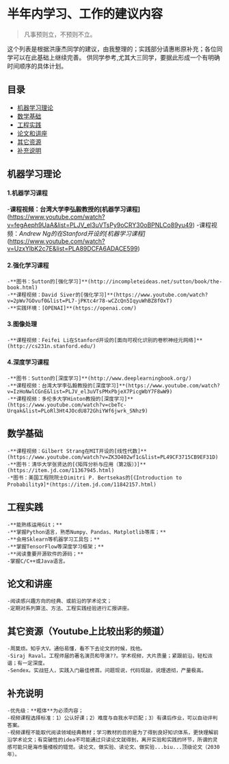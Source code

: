 # 半年内学习、工作的建议内容

> 凡事预则立，不预则不立。

这个列表是根据洪康杰同学的建议，由我整理的；实践部分请惠彬原补充；各位同学可以在此基础上继续完善。
供同学参考,尤其大三同学，要据此形成一个有明确时间顺序的具体计划。

## 目录
* [机器学习理论](###机器学习理论)
* [数学基础](###数学基础)
* [工程实践](###工程实践)
* [论文和讲座](###论文和讲座)
* [其它资源](###其它资源)
* [补充说明](###补充说明)

## 机器学习理论
#### 1.机器学习课程	
-**课程视频：台湾大学李弘毅教授的[机器学习课程]**(https://www.youtube.com/watch?v=fegAeph9UaA&list=PLJV_el3uVTsPy9oCRY30oBPNLCo89yu49)
-课程视频：*Andrew Ng的在Stanford开设的[机器学习课程]*(https://www.youtube.com/watch?v=UzxYlbK2c7E&list=PLA89DCFA6ADACE599)

#### 2.强化学习课程
	-**图书：Sutton的[强化学习]**(http://incompleteideas.net/sutton/book/the-book.html)
	-**课程视频：David Siver的[强化学习]**(https://www.youtube.com/watch?v=2pWv7GOvuf0&list=PL7-jPKtc4r78-wCZcQn5IqyuWhBZ8fOxT)
	-**实践环境：[OPENAI]**(https://openai.com/)

#### 3.图像处理
	-**课程视频：Feifei Li在Stanford开设的[面向可视化识别的卷积神经元网络]**(http://cs231n.stanford.edu/)

#### 4.深度学习课程
	-**图书：Sutton的[深度学习]**(http://www.deeplearningbook.org/)
	-**课程视频：台湾大学李弘毅教授的[深度学习]**(https://www.youtube.com/watch?v=IzHoNwlCGnE&list=PLJV_el3uVTsPMxPbjeX7PicgWbY7F8wW9)
	-**课程视频：多伦多大学Hinton教授的[深度学习]**(https://www.youtube.com/watch?v=cbeTc-Urqak&list=PLoRl3Ht4JOcdU872GhiYWf6jwrk_SNhz9)

## 数学基础	
	-**课程视频：Gilbert Strang在MIT开设的[线性代数]**(https://www.youtube.com/watch?v=ZK3O402wf1c&list=PL49CF3715CB9EF31D)
	-**图书：清华大学张贤达的[《矩阵分析与应用（第2版）》]**(https://item.jd.com/11367945.html)
	-*图书：美国工程院院士Dimitri P. Bertsekas的[《Introduction to Probability》]*(https://item.jd.com/11842157.html)

## 工程实践
	-**能熟练运用Git；**
	-**掌握Python语言，熟悉Numpy、Pandas、Matplotlib等库；**
	-**会用Sklearn等机器学习工具包；**
	-**掌握TensorFlow等深度学习框架；**
	-**阅读重要开源软件的源码；**
	-掌握C/C++或Java语言。

## 论文和讲座
	-阅读感兴趣方向的经典、或前沿的学术论文；
	-定期对系列算法、方法、工程实践经验进行汇报讲座。

## 其它资源（Youtube上比较出彩的频道）
	-周莫烦。知乎大V。通俗易懂，看不下去论文的时候，找他。
	-Siraj Raval。工程师届的著名演员和导演??。学术视频，大片质量；紧跟前沿，轻松诙谐；有一定深度。
	-Sendex。实战狂人，实践入门最佳榜首。问题现说，代码现敲，说理透彻，产量极高。

## 补充说明
	-优先级：**粗体**为必须内容；
	-视频课程选择标准：1）公认好课；2）难度与自我水平匹配；3）有课后作业，可以自动评判答案。
	-视频课程不能取代阅读领域经典教材；学习教材的目的是为了得到良好知识体系，更快理解前沿学术论文；有突破性的idea不可能通过只读论文就得到，离开实验和实践的环节，所谓的灵感可能只是海市蜃楼般的错觉。读论文、做实验、读论文、做实验...biu...顶级论文（2030年）。
